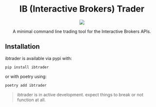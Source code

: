<div align="center">

# IB (Interactive Brokers) Trader

[![](https://img.shields.io/badge/Python-Language-informational?style=flat&logo=python&logoColor=white&color=2bbc8a)](#)

A minimal command line trading tool for the Interactive Brokers APIs.


</div>


## Installation

ibtrader is available via pypi with:

```sh
pip install ibtrader
```

or with poetry using:

```sh
poetry add ibtrader
```

> ibtrader is in active development. expect things to break or not function at all.

